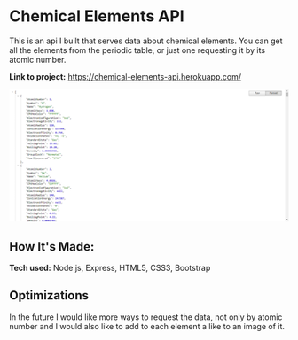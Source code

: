 # Chemical Elements API
This is an api I built that serves data about chemical elements. You can get all the elements from the periodic table, or just one requesting it by its atomic number.

**Link to project:** https://chemical-elements-api.herokuapp.com/

![json picture](public/img/json-picture.png)

## How It's Made:

**Tech used:** Node.js, Express, HTML5, CSS3, Bootstrap


## Optimizations

In the future I would like more ways to request the data, not only by atomic number and I would also like to add to each element a like to an image of it.




